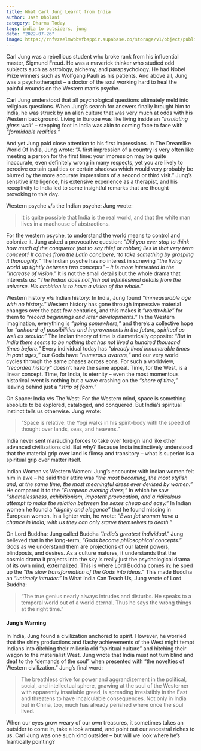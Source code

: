 ```yaml
---
title: What Carl Jung Learnt from India
author: Jash Dholani
category: Dharma Today
tags: india to outsiders, jung
date: "2022-07-26"
image: https://rnfvzaelmwbbvfbsppir.supabase.co/storage/v1/object/public/brhatwebsite/05dhiti/12.webp
---
```


Carl Jung was a rebellious student who broke rank from his influential master, Sigmund Freud. He was a maverick thinker who studied odd subjects such as astrology, alchemy, and parapsychology. He had Nobel Prize winners such as Wolfgang Pauli as his patients. And above all, Jung was a psychotherapist – a doctor of the soul working hard to heal the painful wounds on the Western man’s psyche.

Carl Jung understood that all psychological questions ultimately meld into religious questions. When Jung’s search for answers finally brought him to India, he was struck by an alien culture that was very much at odds with his Western background. Living in Europe was like living inside an *“insulating glass wall”* – stepping foot in India was akin to coming face to face with *“formidable realities.”*

And yet Jung paid close attention to his first impressions. In The Dreamlike World Of India, Jung wrote: “A first impression of a country is very often like meeting a person for the first time: your impression may be quite inaccurate, even definitely wrong in many respects, yet you are likely to perceive certain qualities or certain shadows which would very probably be blurred by the more accurate impressions of a second or third visit.” Jung’s sensitive intelligence, his extensive experience as a therapist, and his receptivity to India led to some insightful remarks that are thought-provoking to this day.

Western psyche v/s the Indian psyche: Jung wrote:

> It is quite possible that India is the real world, and that the white man lives in a madhouse of abstractions.

For the western psyche, to understand the world means to control and colonize it. Jung asked a provocative question: *“Did you ever stop to think how much of the conqueror (not to say thief or robber) lies in that very term concept? It comes from the Latin concipere, ‘to take something by grasping it thoroughly.”* The Indian psyche has no interest in screwing *“the living world up tightly between two concepts” – it is more interested in the “increase of vision.”* It is not the small details but the whole drama that interests us: *“The Indian does not fish out infinitesimal details from the universe. His ambition is to have a vision of the whole.”*

Western history v/s Indian history: In India, Jung found *“immeasurable age with no history.”* Western history has gone through impressive material changes over the past few centuries, and this makes it *“worthwhile”* for them to *“record beginnings and later developments.”* In the Western imagination, everything is *“going somewhere,”* and there’s a collective hope for *“unheard-of possibilities and improvements in the future, spiritual as well as secular.”* The Indian theory of time is diametrically opposite: *“But in India there seems to be nothing that has not lived a hundred thousand times before.”* Every individual today has *“already lived innumerable times in past ages,”* our Gods have *“numerous avatars,”* and our very world cycles through the same phases across eons. For such a worldview, *“recorded history”* doesn’t have the same appeal. Time, for the West, is a linear concept. Time, for India, is eternity – even the most momentous historical event is nothing but a wave crashing on the *“shore of time,”* leaving behind just a *“strip of foam.”*

On Space: India v/s The West: For the Western mind, space is something absolute to be explored, cataloged, and conquered. But India’s spiritual instinct tells us otherwise. Jung wrote: 

> “Space is relative: the Yogi walks in his spirit-body with the speed of thought over lands, seas, and heavens.”

India never sent marauding forces to take over foreign land like other advanced civilizations did. But why? Because India instinctively understood that the material grip over land is flimsy and transitory – what is superior is a spiritual grip over matter itself.

Indian Women vs Western Women: Jung’s encounter with Indian women felt him in awe – he said their attire was *“the most becoming, the most stylish and, at the same time, the most meaningful dress ever devised by women.”* He compared it to the *“European evening dress,”* in which he saw *“shamelessness, exhibitionism, impotent provocation, and a ridiculous attempt to make the relation between the sexes cheap and easy.”* In Indian women he found a *“dignity and elegance”* that he found missing in European women. In a lighter vein, he wrote: *“Even fat women have a chance in India; with us they can only starve themselves to death.”*

On Lord Buddha: Jung called Buddha *“India’s greatest individual."* Jung believed that in the long-term, *“Gods become philosophical concepts.”* Gods as we understand them are projections of our latent powers, blindposts, and desires. As a culture matures, it understands that the cosmic drama it projects into the sky is really just the psychological drama of its own mind, externalized. This is where Lord Buddha comes in: he sped up the *“the slow transformation of the Gods into ideas.”* This made Buddha an *“untimely intruder.”* In What India Can Teach Us, Jung wrote of Lord Buddha: 

> “The true genius nearly always intrudes and disturbs. He speaks to a temporal world out of a world eternal. Thus he says the wrong things at the right time.”

#### Jung’s Warning
In India, Jung found a civilization anchored to spirit. However, he worried that the shiny productions and flashy achievements of the West might tempt Indians into ditching their millenia old “spiritual culture” and hitching their wagon to the materialist West. Jung wrote that India must not turn blind and deaf to the “demands of the soul” when presented with “the novelties of Western civilization.” Jung’s final word:

> The breathless drive for power and aggrandizement in the political, social, and intellectual sphere, gnawing at the soul of the Westerner with apparently insatiable greed, is spreading irresistibly in the East and threatens to have incalculable consequences. Not only in India but in China, too, much has already perished where once the soul lived.

When our eyes grow weary of our own treasures, it sometimes takes an outsider to come in, take a look around, and point out our ancestral riches to us. Carl Jung was one such kind outsider – but will we look where he’s frantically pointing?